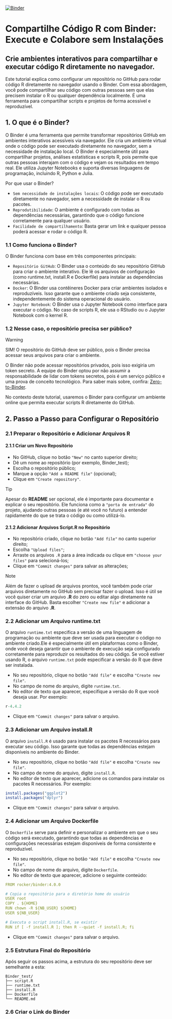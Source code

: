 [![Binder](https://mybinder.org/badge_logo.svg)](https://mybinder.org/v2/gh/Amatiussi/Binder_test.git/HEAD)
# Compartilhe Código R com Binder: Execute e Colabore sem Instalações
## Crie ambientes interativos para compartilhar e executar código R diretamente no navegador.

Este tutorial explica como configurar um repositório no GitHub para rodar código R diretamente no navegador usando o Binder. Com essa abordagem, você pode compartilhar seu código com outras pessoas sem que elas precisem instalar o R ou qualquer dependência localmente. É uma ferramenta para compartilhar scripts e projetos de forma acessível e reproduzível.

## 1. O que é o Binder?
O Binder é uma ferramenta que permite transformar repositórios GitHub em ambientes interativos acessíveis via navegador. Ele cria um ambiente virtual onde o código pode ser executado diretamente no navegador, sem a necessidade de instalação local. O Binder é especialmente útil para compartilhar projetos, análises estatísticas e scripts R, pois permite que outras pessoas interajam com o código e vejam os resultados em tempo real. Ele utiliza Jupyter Notebooks e suporta diversas linguagens de programação, incluindo R, Python e Julia. 

Por que usar o Binder?

- `Sem necessidade de instalações locais`: O código pode ser executado diretamente no navegador, sem a necessidade de instalar o R ou pacotes.
- `Reprodutibilidade`: O ambiente é configurado com todas as dependências necessárias, garantindo que o código funcione corretamente para qualquer usuário.
- `Facilidade de compartilhamento`: Basta gerar um link e qualquer pessoa poderá acessar e rodar o código R.

### 1.1 Como funciona o Binder?
O Binder funciona com base em três componentes principais:

- `Repositório GitHub`: O Binder usa o conteúdo do seu repositório GitHub para criar o ambiente interativo. Ele lê os arquivos de configuração (como runtime.txt, install.R e Dockerfile) para instalar as dependências necessárias.
- `Docker`: O Binder usa contêineres Docker para criar ambientes isolados e reproduzíveis. Isso garante que o ambiente criado seja consistente, independentemente do sistema operacional do usuário.
- `Jupyter Notebook`: O Binder usa o Jupyter Notebook como interface para executar o código. No caso de scripts R, ele usa o RStudio ou o Jupyter Notebook com o kernel R.

### 1.2 Nesse caso, o repositório precisa ser público?

> [!WARNING]  
> SIM! O repositório do GitHub deve ser público, pois o Binder precisa acessar seus arquivos para criar o ambiente.

O Binder não pode acessar repositórios privados, pois isso exigiria um token secreto. A equipe do Binder optou por não assumir a responsabilidade de lidar com tokens secretos, pois é um serviço público e uma prova de conceito tecnológico. Para saber mais sobre, confira: [Zero-to-Binder](https://the-turing-way.netlify.app/communication/binder/zero-to-binder.html).

No contexto deste tutorial, usaremos o Binder para configurar um ambiente online que permita executar scripts R diretamente do GitHub.

## 2. Passo a Passo para Configurar o Repositório

### 2.1 Preparar o Repositório e Adicionar Arquivos R

#### 2.1.1  Criar um Novo Repositório
- No GitHub, clique no botão `"New"` no canto superior direito;
- Dê um nome ao repositório (por exemplo, Binder_test);
- Escolha o repositório público;
- Marque a opção `"Add a README file"` (opcional);
- Clique em `"Create repository"`.

> [!TIP]
> Apesar do **README** ser opcional, ele é importante para documentar e explicar o seu repositório. Ele funciona como a `"porta de entrada"` do projeto, ajudando outras pessoas (e até você no futuro) a entender rapidamente do que se trata o código ou como utilizá-lo.

#### 2.1.2 Adicionar Arquivos Script.R no Repositório
- No repositório criado, clique no botão `"Add file"` no canto superior direito;
- Escolha `"Upload files"`;
- Arraste os arquivos `.R` para a área indicada ou clique em `"choose your files"` para selecioná-los;
- Clique em `"Commit changes"` para salvar as alterações;

> [!NOTE]  
> Além de fazer o upload de arquivos prontos, você também pode criar arquivos diretamente no GitHub sem precisar fazer o upload. Isso é útil se você quiser criar um arquivo **.R** do zero ou editar algo diretamente na interface do GitHub.
> Basta escolher `"Create new file"` e adicionar a extensão do arquivo **.R**.

### 2.2 Adicionar um Arquivo runtime.txt
O arquivo `runtime.txt` especifica a versão de uma linguagem de programação ou ambiente que deve ser usada para executar o código no ambiente criado.Ele é especialmente útil em plataformas como o Binder, onde você deseja garantir que o ambiente de execução seja configurado corretamente para reproduzir os resultados do seu código. Se você estiver usando R, o arquivo `runtime.txt` pode especificar a versão do R que deve ser instalada. 

- No seu repositório, clique no botão `"Add file"` e escolha `"Create new file"`.
- No campo de nome do arquivo, digite `runtime.txt`.
- No editor de texto que aparecer, especifique a versão do R que você deseja usar. Por exemplo:

```r
r-4.4.2
```
- Clique em `"Commit changes"` para salvar o arquivo.

### 2.3 Adicionar um Arquivo install.R
O arquivo `install.R` é usado para instalar os pacotes R necessários para executar seu código. Isso garante que todas as dependências estejam disponíveis no ambiente do Binder.

- No seu repositório, clique no botão `"Add file"` e escolha `"Create new file"`.
- No campo de nome do arquivo, digite `install.R`.
- No editor de texto que aparecer, adicione os comandos para instalar os pacotes R necessários. Por exemplo:

```r
install.packages("ggplot2")
install.packages("dplyr")
```
- Clique em `"Commit changes"` para salvar o arquivo.

### 2.4 Adicionar um Arquivo Dockerfile
O `Dockerfile` serve para definir e personalizar o ambiente em que o seu código será executado, garantindo que todas as dependências e configurações necessárias estejam disponíveis de forma consistente e reproduzível.

- No seu repositório, clique no botão `"Add file"` e escolha `"Create new file"`.
- No campo de nome do arquivo, digite `Dockerfile`.
- No editor de texto que aparecer, adicione o seguinte conteúdo:
  
```yaml
FROM rocker/binder:4.0.0

# Copia o repositório para o diretório home do usuário
USER root
COPY . ${HOME}
RUN chown -R ${NB_USER} ${HOME}
USER ${NB_USER}

# Executa o script install.R, se existir
RUN if [ -f install.R ]; then R --quiet -f install.R; fi
```
- Clique em `"Commit changes"` para salvar o arquivo.

### 2.5 Estrutura Final do Repositório
Após seguir os passos acima, a estrutura do seu repositório deve ser semelhante a esta:

```
Binder_test/
├── script.R
├── runtime.txt
├── install.R
├── Dockerfile
└── README.md
```

### 2.6 Criar o Link do Binder








